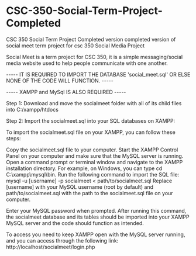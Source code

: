 # CSC-350-Social-Term-Project-Completed
CSC 350 Social Term Project Completed version
completed version of social meet term project for csc 350 Social Media Project

Social Meet is a term project for CSC 350, it is a simple messaging/social media website used to help people communicate with one another.

----- IT IS REQUIRED TO IMPORT THE DATABASE 'social_meet.sql' OR ELSE NONE OF THE CODE WILL FUNCTION. -----

----- XAMPP and MySql IS ALSO REQUIRED -----

Step 1: Download and move the socialmeet folder with all of its child files into C:/xampp/htdocs

Step 2: Import the socialmeet.sql into your SQL databases on XAMPP:

To import the socialmeet.sql file on your XAMPP, you can follow these steps:

Copy the socialmeet.sql file to your computer.
Start the XAMPP Control Panel on your computer and make sure that the MySQL server is running.
Open a command prompt or terminal window and navigate to the XAMPP installation directory. For example, on Windows, you can type cd C:\xampp\mysql\bin.
Run the following command to import the SQL file:
mysql -u [username] -p socialmeet < path/to/socialmeet.sql
Replace [username] with your MySQL username (root by default) and path/to/socialmeet.sql with the path to the socialmeet.sql file on your computer.

Enter your MySQL password when prompted.
After running this command, the socialmeet database and its tables should be imported into your XAMPP MySQL server and the code should function as intended.

To access you need to keep XAMPP open with the MySQL server running, and you can access through the following link: http://localhost/socialmeet/login.php
